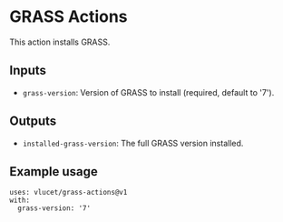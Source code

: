# GRASS Actions

This action installs GRASS.

## Inputs

* `grass-version`: Version of GRASS to install (required, default to '7').

## Outputs

* `installed-grass-version`: The full GRASS version installed.

## Example usage

```
uses: vlucet/grass-actions@v1
with:
  grass-version: '7'
```